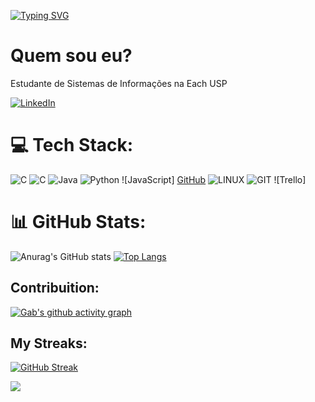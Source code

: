 [![Typing SVG](https://readme-typing-svg.herokuapp.com/?color=87CEFA&size=35&center=true&vCenter=true&width=1000&lines=Nice+to+meet+you,+my+name+is+Gabriela+Carvalho;Welcome+to+my+GitHub+Profile!:%29)](https://git.io/typing-svg)

# Quem sou eu?
Estudante de Sistemas de Informações na Each USP

[![LinkedIn](https://img.shields.io/badge/LinkedIn-000?style=for-the-badge&logo=linkedin&logoColor=0E76A8)]([https://www.linkedin.com/in/gabriela-carvalho-vitorino-452651292?utm_source=share&utm_campaign=share_via&utm_content=profile&utm_medium=ios_app]) 

# 💻 Tech Stack:
![C](https://img.shields.io/badge/c-%2300599C.svg?style=for-the-badge&logo=c&logoColor=white) ![C](https://img.shields.io/badge/dart-%230175C2.svg?style=for-the-badge&logo=dart&logoColor=white) ![Java](https://img.shields.io/badge/Flutter-%2302569B.svg?style=for-the-badge&logo=Flutter&logoColor=white) ![Python](https://img.shields.io/badge/python-3670A0?style=for-the-badge&logo=python&logoColor=ffdd54) ![JavaScript]
[GitHub](https://img.shields.io/badge/GitHub-%23121011.svg?style=for-the-badge&logo=github&logoColor=white) ![LINUX](https://img.shields.io/badge/Linux-FCC624?style=for-the-badge&logo=linux&logoColor=black) ![GIT](https://img.shields.io/badge/Git-fc6d26?style=for-the-badge&logo=git&logoColor=white) ![Trello]

# 📊 GitHub Stats:
![Anurag's GitHub stats](https://github-readme-stats.vercel.app/api?username=gabiventurin&theme=moltack&show_icons=true)
[![Top Langs](https://github-readme-stats.vercel.app/api/top-langs/?username=gabiventurin&layout=compact&theme=moltack&show_icons=true)](https://github.com/gabiventurin/github-readme-stats)

## Contribuition:

[![Gab's github activity graph](https://github-readme-activity-graph.vercel.app/graph?username=gabiventurin&bg_color=0d1117&color=6695b2&line=ffffff&point=ff0000&area=true&hide_border=true)](https://github.com/ashutosh00710/github-readme-activity-graph)

## My Streaks:

[![GitHub Streak](https://streak-stats.demolab.com/?user=gabiventurin&theme=bear&background=000&border=30A3DC&dates=FFF)](https://git.io/streak-stats)

[![](https://visitcount.itsvg.in/api?id=Benhurds12&icon=0&color=0)](https://visitcount.itsvg.in)

<!-- Proudly created with GPRM ( https://gprm.itsvg.in ) -->

<!--
**gabiventurin/gabiVenturin** is a ✨ _special_ ✨ repository because its `README.md` (this file) appears on your GitHub profile.

Here are some ideas to get you started:

- 🔭 I’m currently working on ...
- 🌱 I’m currently learning ...
- 👯 I’m looking to collaborate on ...
- 🤔 I’m looking for help with ...
- 💬 Ask me about ...
- 📫 How to reach me: ...
- 😄 Pronouns: ...
- ⚡ Fun fact: ...
-->
